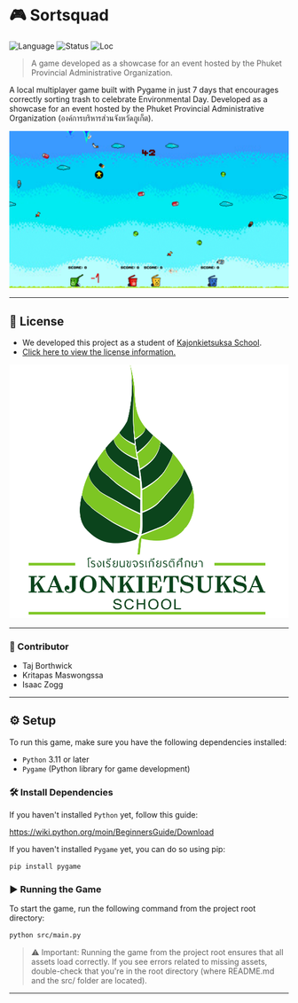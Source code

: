 # 🎮 Sortsquad

![Language](https://img.shields.io/badge/language-Python-blue?logo=python)
![Status](https://img.shields.io/badge/status-Finish-green)
![Loc](https://img.shields.io/badge/loc-1020-purple)

> A game developed as a showcase for an event hosted by the Phuket Provincial Administrative Organization. 

A local multiplayer game built with Pygame in just 7 days that encourages correctly sorting trash to celebrate Environmental Day. Developed as a showcase for an event hosted by the Phuket Provincial Administrative Organization (องค์การบริหารส่วนจังหวัดภูเก็ต).

![Screenshots of the game as a Gif file.](/assets/others/screenshots.gif)

---

## 📄 License

* We developed this project as a student of [Kajonkietsuksa School](https://kg.kajonkietsuksa.ac.th/).
* [Click here to view the license information.](https://github.com/Nongtajkrub/Sortsquad?tab=License-1-ov-file)

![Kajonkietsuksa School Logo](/assets/others/kajonkietsuksa.png)

---

### 👏 Contributor

* Taj Borthwick
* Kritapas Maswongssa
* Isaac Zogg

---

## ⚙️ Setup

To run this game, make sure you have the following dependencies installed:

* `Python` 3.11 or later
* `Pygame` (Python library for game development)

### 🛠️ Install Dependencies

If you haven't installed `Python` yet, follow this guide:

https://wiki.python.org/moin/BeginnersGuide/Download

If you haven't installed `Pygame` yet, you can do so using pip:

```bash
pip install pygame
```

### ▶️ Running the Game

To start the game, run the following command from the project root directory:
```bash
python src/main.py
```

> ⚠️ Important: Running the game from the project root ensures that all assets load correctly. If you see errors related to missing assets, double-check that you're in the root directory (where README.md and the src/ folder are located).

---
